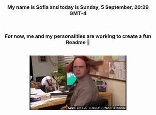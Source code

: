 


<div align="center">
<h3 >My name is Sofia and today is Sunday, 5 September, 20:29 GMT-4</h3><br>
<h3 >For now, me and my personalities are working to create a fun Readme 👋
</h3><br>
<img src='img/dwight.gif' alt='working...'/>
</div>
